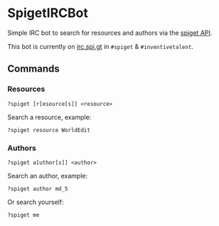 # SpigetIRCBot

Simple IRC bot to search for resources and authors via the [spiget API](https://spiget.org).

This bot is currently on [irc.spi.gt](https://www.spigotmc.org/pages/irc/) in `#spiget` & `#inventivetalent`.

## Commands

### Resources
```
?spiget [r[esource[s]] <resource>
```
Search a resource, example:
```
?spiget resource WorldEdit
```



### Authors
```
?spiget a[uthor[s]] <author>
```
Search an author, example:
```
?spiget author md_5
```
Or search yourself:
```
?spiget me
```
